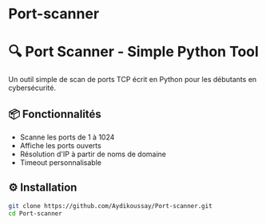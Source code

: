 # Port-scanner
# 🔍 Port Scanner - Simple Python Tool

Un outil simple de scan de ports TCP écrit en Python pour les débutants en cybersécurité.

## 📦 Fonctionnalités

- Scanne les ports de 1 à 1024
- Affiche les ports ouverts
- Résolution d'IP à partir de noms de domaine
- Timeout personnalisable

## ⚙️ Installation

```bash
git clone https://github.com/Aydikoussay/Port-scanner.git
cd Port-scanner
